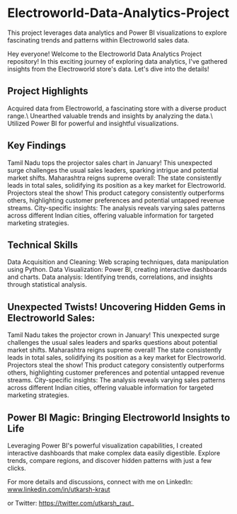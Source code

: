 # Electroworld-Data-Analytics-Project
This project leverages data analytics and Power BI visualizations to explore fascinating trends and patterns within Electroworld sales data.

Hey everyone! Welcome to the Electroworld Data Analytics Project repository! In this exciting journey of exploring data analytics, I've gathered insights from the Electroworld store's data. Let's dive into the details!

## Project Highlights
Acquired data from Electroworld, a fascinating store with a diverse product range.\\
Unearthed valuable trends and insights by analyzing the data.\\
Utilized Power BI for powerful and insightful visualizations.

## Key Findings
Tamil Nadu tops the projector sales chart in January! This unexpected surge challenges the usual sales leaders, sparking intrigue and potential market shifts.
Maharashtra reigns supreme overall: The state consistently leads in total sales, solidifying its position as a key market for Electroworld.
Projectors steal the show! This product category consistently outperforms others, highlighting customer preferences and potential untapped revenue streams.
City-specific insights: The analysis reveals varying sales patterns across different Indian cities, offering valuable information for targeted marketing strategies.

## Technical Skills
Data Acquisition and Cleaning: Web scraping techniques, data manipulation using Python.
Data Visualization: Power BI, creating interactive dashboards and charts.
Data analysis: Identifying trends, correlations, and insights through statistical analysis.

## Unexpected Twists! Uncovering Hidden Gems in Electroworld Sales:

Tamil Nadu takes the projector crown in January! This unexpected surge challenges the usual sales leaders and sparks questions about potential market shifts.
Maharashtra reigns supreme overall! The state consistently leads in total sales, solidifying its position as a key market for Electroworld.
Projectors steal the show! This product category consistently outperforms others, highlighting customer preferences and potential untapped revenue streams.
City-specific insights: The analysis reveals varying sales patterns across different Indian cities, offering valuable information for targeted marketing strategies.

## Power BI Magic: Bringing Electroworld Insights to Life
Leveraging Power BI's powerful visualization capabilities, I created interactive dashboards that make complex data easily digestible. Explore trends, compare regions, and discover hidden patterns with just a few clicks.

For more details and discussions, connect with me on LinkedIn: www.linkedin.com/in/utkarsh-kraut

 or Twitter: https://twitter.com/utkarsh_raut_
